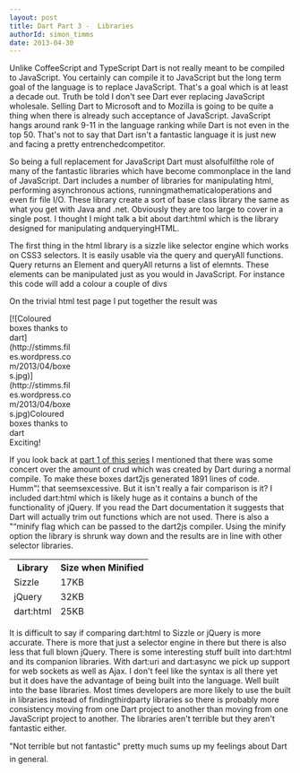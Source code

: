 ```yaml
---
layout: post
title: Dart Part 3 -  Libraries
authorId: simon_timms
date: 2013-04-30
---
```


Unlike CoffeeScript and TypeScript Dart is not really meant to be compiled to JavaScript. You certainly can compile it to JavaScript but the long term goal of the language is to replace JavaScript. That's a goal which is at least a decade out. Truth be told I don't see Dart ever replacing JavaScript wholesale. Selling Dart to Microsoft and to Mozilla is going to be quite a thing when there is already such acceptance of JavaScript. JavaScript hangs around rank 9-11 in the language ranking while Dart is not even in the top 50. That's not to say that Dart isn't a fantastic language it is just new and facing a pretty entrenchedcompetitor.

So being a full replacement for JavaScript Dart must alsofulfilthe role of many of the fantastic libraries which have become commonplace in the land of JavaScript. Dart includes a number of libraries for manipulating html, performing asynchronous actions, runningmathematicaloperations and even fir file I/O. These library create a sort of base class library the same as what you get with Java and .net. Obviously they are too large to cover in a single post. I thought I might talk a bit about dart:html which is the library designed for manipulating andqueryingHTML.

The first thing in the html library is a sizzle like selector engine which works on CSS3 selectors. It is easily usable via the query and queryAll functions. Query returns an Element and queryAll returns a list of elemnts. These elements can be manipulated just as you would in JavaScript. For instance this code will add a colour a couple of divs

<script src='https://gist.github.com/stimms/5492119.js'></script>

On the trivial html test page I put together the result was

<div class="wp-caption aligncenter" id="attachment_2664" style="width: 111px">[![Coloured boxes thanks to dart](http://stimms.files.wordpress.com/2013/04/boxes.jpg)](http://stimms.files.wordpress.com/2013/04/boxes.jpg)Coloured boxes thanks to dart

</div>Exciting!

If you look back at [part 1 of this series](http://blog.simontimms.com/2013/04/27/dart-part-1-another-new-hope/ "Dart Part 1: Another NewHope") I mentioned that there was some concert over the amount of crud which was created by Dart during a normal compile. To make these boxes dart2js generated 1891 lines of code. Humm"¦ that seemsexcessive. But it isn't really a fair comparison is it? I included dart:html which is likely huge as it contains a bunch of the functionality of jQuery. If you read the Dart documentation it suggests that Dart will actually trim out functions which are not used. There is also a "“minify flag which can be passed to the dart2js compiler. Using the minify option the library is shrunk way down and the results are in line with other selector libraries.

<table><thead><tr><th>Library</th><th>Size when Minified</th></tr></thead><thead><tr><td>Sizzle</td><td>17KB</td></tr><tr><td>jQuery</td><td>32KB</td></tr><tr><td>dart:html</td><td>25KB</td></tr></thead></table>It is difficult to say if comparing dart:html to Sizzle or jQuery is more accurate. There is more that just a selector engine in there but there is also less that full blown jQuery. There is some interesting stuff built into dart:html and its companion libraries. With dart:uri and dart:async we pick up support for web sockets as well as Ajax. I don't feel like the syntax is all there yet but it does have the advantage of being built into the language. Well built into the base libraries. Most times developers are more likely to use the built in libraries instead of findingthirdparty libraries so there is probably more consistency moving from one Dart project to another than moving from one JavaScript project to another. The libraries aren't terrible but they aren't fantastic either.

"Not terrible but not fantastic" pretty much sums up my feelings about Dart in general.



